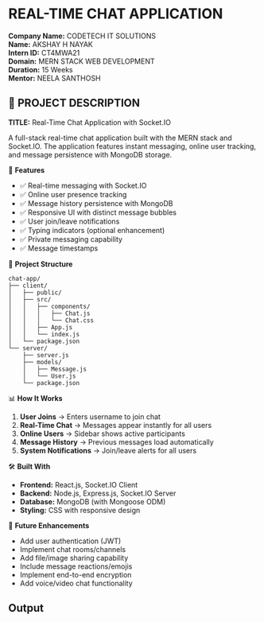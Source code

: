 
# REAL-TIME CHAT APPLICATION

**Company Name:** CODETECH IT SOLUTIONS  
**Name:** AKSHAY H NAYAK  
**Intern ID:** CT4MWA21  
**Domain:** MERN STACK WEB DEVELOPMENT  
**Duration:** 15 Weeks  
**Mentor:** NEELA SANTHOSH  

## 📘 PROJECT DESCRIPTION  
**TITLE:** Real-Time Chat Application with Socket.IO  

A full-stack real-time chat application built with the MERN stack and Socket.IO. The application features instant messaging, online user tracking, and message persistence with MongoDB storage.

🚀 **Features**  
- ✅ Real-time messaging with Socket.IO  
- ✅ Online user presence tracking  
- ✅ Message history persistence with MongoDB  
- ✅ Responsive UI with distinct message bubbles  
- ✅ User join/leave notifications  
- ✅ Typing indicators (optional enhancement)  
- ✅ Private messaging capability  
- ✅ Message timestamps  

📂 **Project Structure**  
```
chat-app/
├── client/
│   ├── public/
│   ├── src/
│   │   ├── components/
│   │   │   ├── Chat.js
│   │   │   └── Chat.css
│   │   ├── App.js
│   │   └── index.js
│   └── package.json
└── server/
    ├── server.js
    ├── models/
    │   ├── Message.js
    │   └── User.js
    └── package.json
```

📊 **How It Works**  
1. **User Joins** → Enters username to join chat  
2. **Real-Time Chat** → Messages appear instantly for all users  
3. **Online Users** → Sidebar shows active participants  
4. **Message History** → Previous messages load automatically  
5. **System Notifications** → Join/leave alerts for all users  

🛠 **Built With**  
- **Frontend:** React.js, Socket.IO Client  
- **Backend:** Node.js, Express.js, Socket.IO Server  
- **Database:** MongoDB (with Mongoose ODM)  
- **Styling:** CSS with responsive design  

🎯 **Future Enhancements**  
- Add user authentication (JWT)  
- Implement chat rooms/channels  
- Add file/image sharing capability  
- Include message reactions/emojis  
- Implement end-to-end encryption  
- Add voice/video chat functionality


## Output

  
